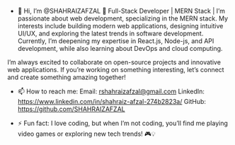 - 👋 Hi, I’m @SHAHRAIZAFZAL 🚀 Full-Stack Developer | MERN Stack | 
I’m passionate about web development, specializing in the MERN stack. My interests include building modern web applications, designing intuitive UI/UX, and exploring the latest trends in software development. Currently, I’m deepening my expertise in React.js, Node-js, and API development, while also learning about DevOps and cloud computing.

I’m always excited to collaborate on open-source projects and innovative web applications. If you’re working on something interesting, let’s connect and create something amazing together!
- 📫 How to reach me:
     Email:
  rshahraizafzal@gmail.com
     LinkedIn:
  https://www.linkedin.com/in/shahraiz-afzal-274b2823a/
     GitHub:
  https://github.com/SHAHRAIZAFZAL

- ⚡ Fun fact: I love coding, but when I’m not coding, you’ll find me playing video games or exploring new tech trends! 🎮💡

<!---
SHAHRAIZAFZAL/SHAHRAIZAFZAL is a ✨ special ✨ repository because its `README.md` (this file) appears on your GitHub profile.
You can click the Preview link to take a look at your changes.
--->
